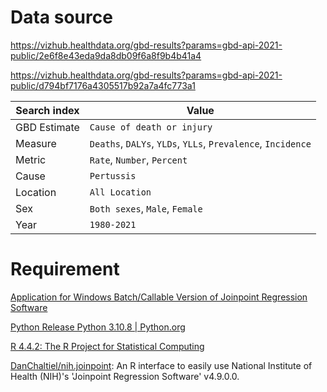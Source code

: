 # Data source

https://vizhub.healthdata.org/gbd-results?params=gbd-api-2021-public/2e6f8e43eda9da8db09f6a8f9b4b41a4

https://vizhub.healthdata.org/gbd-results?params=gbd-api-2021-public/d794bf7176a4305517b92a7a4fc773a1

| Search index | Value                                                        |
| ------------ | ------------------------------------------------------------ |
| GBD Estimate | `Cause of death or injury`                                   |
| Measure      | `Deaths`, `DALYs`, `YLDs`, `YLLs`, `Prevalence`, `Incidence` |
| Metric       | `Rate`, `Number`, `Percent`                                  |
| Cause        | `Pertussis`                                                  |
| Location     | `All Location`                                               |
| Sex          | `Both sexes`, `Male`, `Female`                               |
| Year         | `1980-2021`                                                  |

# Requirement

[Application for Windows Batch/Callable Version of Joinpoint Regression Software](https://surveillance.cancer.gov/joinpoint/callable/)

[Python Release Python 3.10.8 | Python.org](https://www.python.org/downloads/release/python-3108/)

[R 4.4.2: The R Project for Statistical Computing](https://www.r-project.org/)

[DanChaltiel/nih.joinpoint](https://github.com/DanChaltiel/nih.joinpoint/): An R interface to easily use National Institute of Health (NIH)'s 'Joinpoint Regression Software' v4.9.0.0.